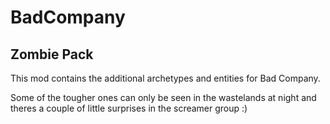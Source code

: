 # BadCompany

## Zombie Pack

This mod contains the additional archetypes and entities for Bad Company.

Some of the tougher ones can only be seen in the wastelands at night and theres a couple of little surprises in the screamer group :)
